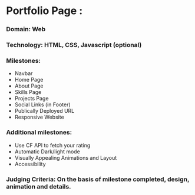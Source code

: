 # Portfolio Page :

### Domain: Web

### Technology: HTML, CSS, Javascript (optional)

### Milestones:

- Navbar
- Home Page
- About Page
- Skills Page
- Projects Page
- Social Links (in Footer)
- Publically Deployed URL
- Responsive Website

### Additional milestones:

- Use CF API to fetch your rating
- Automatic Dark/light mode
- Visually Appealing Animations and Layout
- Accessibility

### Judging Criteria: On the basis of milestone completed, design, animation and details.
